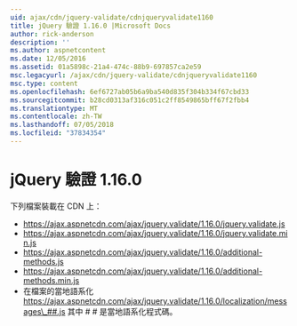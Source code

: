 ```yaml
---
uid: ajax/cdn/jquery-validate/cdnjqueryvalidate1160
title: jQuery 驗證 1.16.0 |Microsoft Docs
author: rick-anderson
description: ''
ms.author: aspnetcontent
ms.date: 12/05/2016
ms.assetid: 01a5898c-21a4-474c-88b9-697857ca2e59
msc.legacyurl: /ajax/cdn/jquery-validate/cdnjqueryvalidate1160
msc.type: content
ms.openlocfilehash: 6ef6727ab05b6a9ba540d835f304b334f67cbd33
ms.sourcegitcommit: b28cd0313af316c051c2ff8549865bff67f2fbb4
ms.translationtype: MT
ms.contentlocale: zh-TW
ms.lasthandoff: 07/05/2018
ms.locfileid: "37834354"
---
```

<a name="jquery-validation-1160"></a>jQuery 驗證 1.16.0
====================
下列檔案裝載在 CDN 上：

- https://ajax.aspnetcdn.com/ajax/jquery.validate/1.16.0/jquery.validate.js
- https://ajax.aspnetcdn.com/ajax/jquery.validate/1.16.0/jquery.validate.min.js
- https://ajax.aspnetcdn.com/ajax/jquery.validate/1.16.0/additional-methods.js
- https://ajax.aspnetcdn.com/ajax/jquery.validate/1.16.0/additional-methods.min.js
- 在檔案的當地語系化 https://ajax.aspnetcdn.com/ajax/jquery.validate/1.16.0/localization/messages\_##.js 其中 # # 是當地語系化程式碼。
